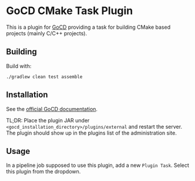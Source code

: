 # GoCD CMake Task Plugin

This is a plugin for [GoCD](https://gocd.org) providing a task for building CMake based projects (mainly C/C++ projects).

## Building
Build with:
```shell script
./gradlew clean test assemble
```

## Installation
See the [official GoCD documentation](https://docs.gocd.org/current/extension_points/plugin_user_guide.html#installing-and-uninstalling-of-plugins).

TL;DR: Place the plugin JAR under `<gocd_installation_directory>/plugins/external` and restart the server. The plugin
should show up in the plugins list of the administration site.

## Usage
In a pipeline job supposed to use this plugin, add a new `Plugin Task`. Select this plugin from the dropdown.
